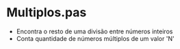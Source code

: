 # Multiplos.pas
* Encontra o resto de uma divisão entre números inteiros
* Conta quantidade de números múltiplos de um valor 'N'

